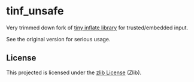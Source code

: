 # tinf_unsafe

Very trimmed down fork of [tiny inflate library](https://github.com/jibsen/tinf) for trusted/embedded input.

See the original version for serious usage.

## License

This projected is licensed under the [zlib License](LICENSE) (Zlib).

